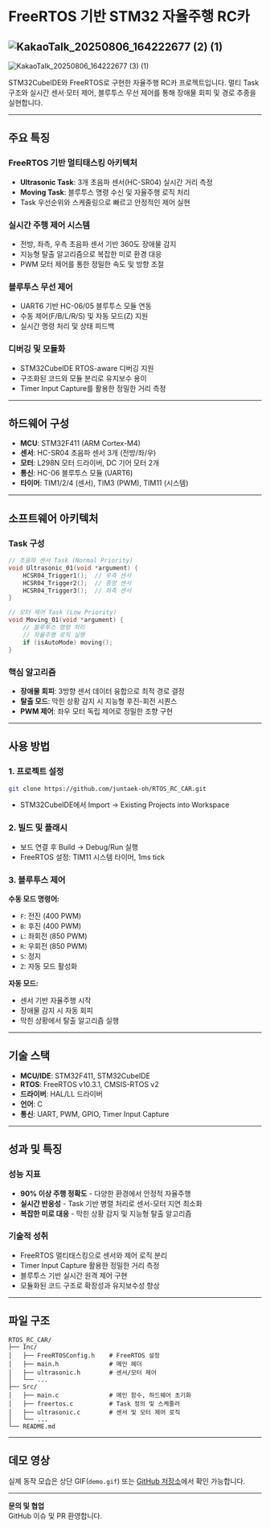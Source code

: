 #  FreeRTOS 기반 STM32 자율주행 RC카

![KakaoTalk_20250806_164222677 (2) (1)](https://github.com/user-attachments/assets/5129212e-a56d-4a65-9e91-40769a18b2fb)
---

![KakaoTalk_20250806_164222677 (3) (1)](https://github.com/user-attachments/assets/95b3667e-6938-45e2-a393-8460dc290677)


STM32CubeIDE와 FreeRTOS로 구현한 자율주행 RC카 프로젝트입니다. 멀티 Task 구조와 실시간 센서·모터 제어, 블루투스 무선 제어를 통해 장애물 회피 및 경로 추종을 실현합니다.

---

## 주요 특징

### FreeRTOS 기반 멀티태스킹 아키텍처
- **Ultrasonic Task**: 3개 초음파 센서(HC-SR04) 실시간 거리 측정
- **Moving Task**: 블루투스 명령 수신 및 자율주행 로직 처리
- Task 우선순위와 스케줄링으로 빠르고 안정적인 제어 실현

### 실시간 주행 제어 시스템
- 전방, 좌측, 우측 초음파 센서 기반 360도 장애물 감지
- 지능형 탈출 알고리즘으로 복잡한 미로 환경 대응
- PWM 모터 제어를 통한 정밀한 속도 및 방향 조절

### 블루투스 무선 제어
- UART6 기반 HC-06/05 블루투스 모듈 연동
- 수동 제어(F/B/L/R/S) 및 자동 모드(Z) 지원
- 실시간 명령 처리 및 상태 피드백

### 디버깅 및 모듈화
- STM32CubeIDE RTOS-aware 디버깅 지원
- 구조화된 코드와 모듈 분리로 유지보수 용이
- Timer Input Capture를 활용한 정밀한 거리 측정

---

## 하드웨어 구성

- **MCU**: STM32F411 (ARM Cortex-M4)
- **센서**: HC-SR04 초음파 센서 3개 (전방/좌/우)
- **모터**: L298N 모터 드라이버, DC 기어 모터 2개
- **통신**: HC-06 블루투스 모듈 (UART6)
- **타이머**: TIM1/2/4 (센서), TIM3 (PWM), TIM11 (시스템)

---

## 소프트웨어 아키텍처

### Task 구성
```c
// 초음파 센서 Task (Normal Priority)
void Ultrasonic_01(void *argument) {
    HCSR04_Trigger1();  // 우측 센서
    HCSR04_Trigger2();  // 중앙 센서  
    HCSR04_Trigger3();  // 좌측 센서
}

// 모터 제어 Task (Low Priority)
void Moving_01(void *argument) {
    // 블루투스 명령 처리
    // 자율주행 로직 실행
    if (isAutoMode) moving();
}
```

### 핵심 알고리즘
- **장애물 회피**: 3방향 센서 데이터 융합으로 최적 경로 결정
- **탈출 모드**: 막힌 상황 감지 시 지능형 후진-회전 시퀀스
- **PWM 제어**: 좌우 모터 독립 제어로 정밀한 조향 구현

---

## 사용 방법

### 1. 프로젝트 설정
```bash
git clone https://github.com/juntaek-oh/RTOS_RC_CAR.git
```
- STM32CubeIDE에서 Import → Existing Projects into Workspace

### 2. 빌드 및 플래시
- 보드 연결 후 Build → Debug/Run 실행
- FreeRTOS 설정: TIM11 시스템 타이머, 1ms tick

### 3. 블루투스 제어
**수동 모드 명령어:**
- `F`: 전진 (400 PWM)
- `B`: 후진 (400 PWM)  
- `L`: 좌회전 (850 PWM)
- `R`: 우회전 (850 PWM)
- `S`: 정지
- `Z`: 자동 모드 활성화

**자동 모드:**
- 센서 기반 자율주행 시작
- 장애물 감지 시 자동 회피
- 막힌 상황에서 탈출 알고리즘 실행

---

## 기술 스택

- **MCU/IDE**: STM32F411, STM32CubeIDE
- **RTOS**: FreeRTOS v10.3.1, CMSIS-RTOS v2
- **드라이버**: HAL/LL 드라이버
- **언어**: C
- **통신**: UART, PWM, GPIO, Timer Input Capture

---

## 성과 및 특징

### 성능 지표
- **90% 이상 주행 정확도** - 다양한 환경에서 안정적 자율주행
- **실시간 반응성** - Task 기반 병렬 처리로 센서-모터 지연 최소화
- **복잡한 미로 대응** - 막힌 상황 감지 및 지능형 탈출 알고리즘

### 기술적 성취
- FreeRTOS 멀티태스킹으로 센서와 제어 로직 분리
- Timer Input Capture 활용한 정밀한 거리 측정
- 블루투스 기반 실시간 원격 제어 구현
- 모듈화된 코드 구조로 확장성과 유지보수성 향상

---

## 파일 구조

```
RTOS_RC_CAR/
├── Inc/
│   ├── FreeRTOSConfig.h    # FreeRTOS 설정
│   ├── main.h              # 메인 헤더
│   ├── ultrasonic.h        # 센서/모터 제어
│   └── ...
├── Src/
│   ├── main.c              # 메인 함수, 하드웨어 초기화
│   ├── freertos.c          # Task 정의 및 스케줄러
│   ├── ultrasonic.c        # 센서 및 모터 제어 로직
│   └── ...
└── README.md
```

---

## 데모 영상

실제 동작 모습은 상단 GIF(`demo.gif`) 또는 [GitHub 저장소](https://github.com/juntaek-oh/RTOS_RC_CAR)에서 확인 가능합니다.

---

**문의 및 협업**  
GitHub 이슈 및 PR 환영합니다.
